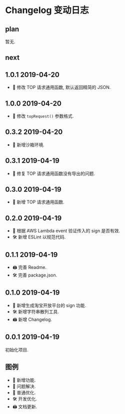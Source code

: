 # Changelog 变动日志

## plan

暂无.

## next

## 1.0.1 2019-04-20

- 🛴 修改 TOP 请求通用函数, 默认返回精简的 JSON.

## 1.0.0 2019-04-20

- 🚧 修改 `topRequest()` 参数格式.

## 0.3.2 2019-04-20

- 🛴 新增沙箱环境.

## 0.3.1 2019-04-19

- 🐞 修复 TOP 请求通用函数没有导出的问题.

## 0.3.0 2019-04-19

- 💎 新增 TOP 请求通用函数.

## 0.2.0 2019-04-19

- 💎 根据 AWS Lambda event 验证传入的 sign 是否有效.
- 🛠 新增 ESLint 以规范代码.

## 0.1.1 2019-04-19

- 🖨 完善 Readme.
- 🛠 完善 package.json.

## 0.1.0 2019-04-19

- 💎 新增生成淘宝开放平台的 sign 功能.
- 🛠 新增字符串散列工具.
- 🖨 新增 Changelog.

## 0.0.1 2019-04-19

初始化项目.

## 图例

- 💎 新增功能.
- 🐞 问题解决.
- 🛴 普通优化.
- 🛠 开发优化.
- 🖨 文档更新.
